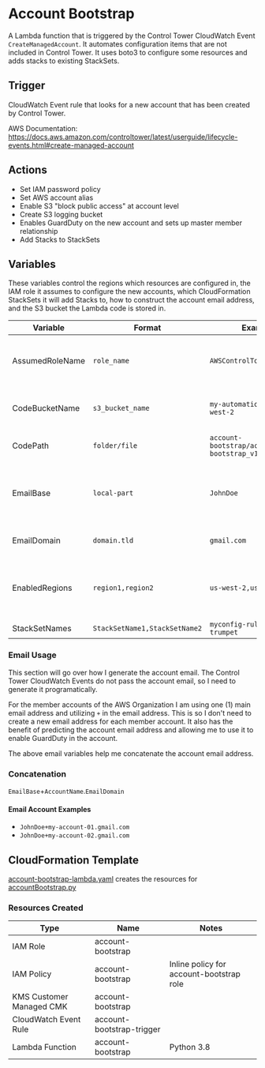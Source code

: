# Account Bootstrap

A Lambda function that is triggered by the Control Tower CloudWatch Event `CreateManagedAccount`. It automates configuration items that are not included in Control Tower. It uses boto3 to configure some resources and adds stacks to existing StackSets.

## Trigger

CloudWatch Event rule that looks for a new account that has been created by Control Tower.

AWS Documentation: https://docs.aws.amazon.com/controltower/latest/userguide/lifecycle-events.html#create-managed-account

## Actions

* Set IAM password policy
* Set AWS account alias
* Enable S3 "block public access" at account level
* Create S3 logging bucket
* Enables GuardDuty on the new account and sets up master member relationship
* Add Stacks to StackSets

## Variables

These variables control the regions which resources are configured in, the IAM role it assumes to configure the new accounts, which CloudFormation StackSets it will add Stacks to, how to construct the account email address, and the S3 bucket the Lambda code is stored in.

| Variable        | Format                        | Example                                      | Notes |
|-----------------|-------------------------------|----------------------------------------------|---------|
| AssumedRoleName | `role_name`                   | `AWSControlTowerExecution`                     | The role assumed by the script in the new member account. |
| CodeBucketName  | `s3_bucket_name`              | `my-automation-bucket-us-west-2`               | The S3 bucket name that has the Python code. |
| CodePath        | `folder/file`                 | `account-bootstrap/account-bootstrap_v1_0.zip` | The path to Python code zip file. |
| EmailBase       | `local-part`                  | `JohnDoe`                                      | This is the local-part of the email address. See the **Email Usage** section
| EmailDomain     | `domain.tld`                  | `gmail.com`                                    | Domain of your account's email address.
| EnabledRegions  | `region1,region2`             | `us-west-2,us-east-1`                          | Regions you want resources created in. Used by GuardDuty and CloudFormation.
| StackSetNames   | `StackSetName1,StackSetName2` | `myconfig-rules,splunk-trumpet`                | StackSet Names

### Email Usage

This section will go over how I generate the account email. The Control Tower CloudWatch Events do not pass the account email, so I need to generate it programatically.

For the member accounts of the AWS Organization I am using one (1) main email address and utilizing `+` in the email address. This is so I don't need to create a new email address for each member account. It also has the benefit of predicting the account email address and allowing me to use it to enable GuardDuty in the account.

The above email variables help me concatenate the account email address.

### Concatenation

`EmailBase`+`AccountName`.`EmailDomain`

#### Email Account Examples

* `JohnDoe+my-account-01.gmail.com`
* `JohnDoe+my-account-02.gmail.com`

## CloudFormation Template

[account-bootstrap-lambda.yaml](account-bootstrap-lambda.yaml) creates the resources for [accountBootstrap.py](accountBootstrap.py])

### Resources Created

| Type                     | Name                      | Notes                                     |
|--------------------------|---------------------------|-------------------------------------------|
| IAM Role                 | account-bootstrap         |                                           |
| IAM Policy               | account-bootstrap         | Inline policy for account-bootstrap role  |
| KMS Customer Managed CMK | account-bootstrap         |                                           |
| CloudWatch Event Rule    | account-bootstrap-trigger |                                           |
| Lambda Function          | account-bootstrap         | Python 3.8                                |
